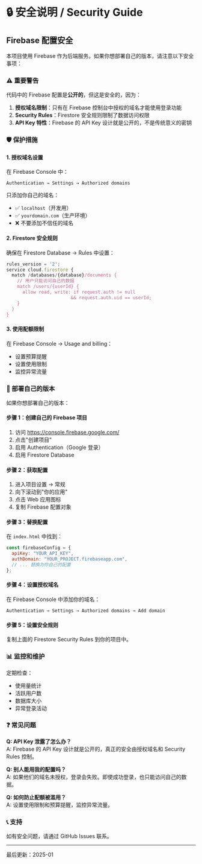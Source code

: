 # 🔒 安全说明 / Security Guide

## Firebase 配置安全

本项目使用 Firebase 作为后端服务。如果你想部署自己的版本，请注意以下安全事项：

### ⚠️ 重要警告

代码中的 Firebase 配置是**公开的**，但这是安全的，因为：

1. **授权域名限制**：只有在 Firebase 控制台中授权的域名才能使用登录功能
2. **Security Rules**：Firestore 安全规则限制了数据访问权限
3. **API Key 特性**：Firebase 的 API Key 设计就是公开的，不是传统意义的密钥

### 🛡️ 保护措施

#### 1. 授权域名设置

在 Firebase Console 中：
```
Authentication → Settings → Authorized domains
```

只添加你自己的域名：
- ✅ `localhost`（开发用）
- ✅ `yourdomain.com`（生产环境）
- ❌ 不要添加不信任的域名

#### 2. Firestore 安全规则

确保在 Firestore Database → Rules 中设置：

```javascript
rules_version = '2';
service cloud.firestore {
  match /databases/{database}/documents {
    // 用户只能访问自己的数据
    match /users/{userId} {
      allow read, write: if request.auth != null 
                        && request.auth.uid == userId;
    }
  }
}
```

#### 3. 使用配额限制

在 Firebase Console → Usage and billing：
- 设置预算提醒
- 设置使用限制
- 监控异常流量

### 🚀 部署自己的版本

如果你想部署自己的版本：

#### 步骤 1：创建自己的 Firebase 项目

1. 访问 https://console.firebase.google.com/
2. 点击"创建项目"
3. 启用 Authentication（Google 登录）
4. 启用 Firestore Database

#### 步骤 2：获取配置

1. 进入项目设置 → 常规
2. 向下滚动到"你的应用"
3. 点击 Web 应用图标
4. 复制 Firebase 配置对象

#### 步骤 3：替换配置

在 `index.html` 中找到：

```javascript
const firebaseConfig = {
  apiKey: "YOUR_API_KEY",
  authDomain: "YOUR_PROJECT.firebaseapp.com",
  // ... 替换为你自己的配置
};
```

#### 步骤 4：设置授权域名

在 Firebase Console 中添加你的域名：
```
Authentication → Settings → Authorized domains → Add domain
```

#### 步骤 5：设置安全规则

复制上面的 Firestore Security Rules 到你的项目中。

### 📊 监控和维护

定期检查：
- 使用量统计
- 活跃用户数
- 数据库大小
- 异常登录活动

### ❓ 常见问题

**Q: API Key 泄露了怎么办？**  
A: Firebase 的 API Key 设计就是公开的，真正的安全由授权域名和 Security Rules 控制。

**Q: 别人能用我的配置吗？**  
A: 如果他们的域名未授权，登录会失败。即使成功登录，也只能访问自己的数据。

**Q: 如何防止配额被滥用？**  
A: 设置使用限制和预算提醒，监控异常流量。

### 📞 支持

如有安全问题，请通过 GitHub Issues 联系。

---

最后更新：2025-01

